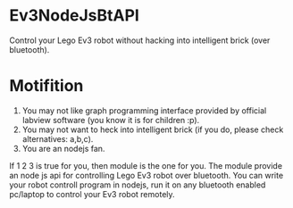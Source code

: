 Ev3NodeJsBtAPI
==============

Control your Lego Ev3 robot without hacking into intelligent brick (over bluetooth).

Motifition 
==============
1. You may not like graph programming interface provided by official labview software (you know it is for children :p).
2. You may not want to heck into intelligent brick (if you do, please check alternatives: a,b,c).
3. You are an nodejs fan.

If 1 2 3 is true for you, then module is the one for you. 
The module provide an node js api for controlling Lego Ev3 robot over bluetooth. 
You can write your robot controll program in nodejs, run it on any bluetooth enabled pc/laptop to control your Ev3 robot remotely.
